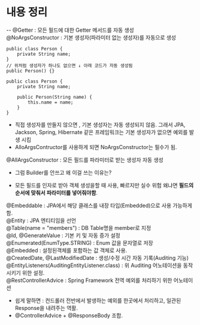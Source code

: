 # 내용 정리
--
@Getter  : 모든 필드에 대한 Getter 메서드를 자동 생성 <br>
@NoArgsConstructor : 기본 생성자(파라미터 없는 생성자)를 자동으로 생성
```
public class Person {
    private String name;
}
// 위처럼 생성자가 하나도 없으면 ↓ 아래 코드가 자동 생성됨
public Person() {} 
```
```
public class Person {
    private String name;
    
    public Person(String name) {
        this.name = name;
    }
}
```
-  직접 생성자를 만들지 않으면 , 기본 생성자는 자동 생성되지 않음. 그래서 JPA, Jackson, Spring, Hibernate 같은 프레임워크는 기본 생성자가 없으면 예외를 발생 시킴
- AlloArgsContructor를 사용하게 되면 NoArgsConstructor는 필수가 됨.

@AllArgsConstructor : 모든 필드를 파라미터로 받는 생성자 자동 생성 
- 그럼 Builder를 안쓰고 왜 이걸 쓰는 이유는?

- 모든 필드를 인자로 받아 객체 생성을할 때 사용, 빠르지만 실수 위험 왜냐면 **필드의 순서에 맞춰서 파라미터를 넣어줘야함**.

@Embeddable : JPA에서 해당 클래스를 내장 타입(Embedded)으로 사용 가능하게 함.<br>
@Entity : JPA 엔티티임을 선언 <br>
@Table(name = "members") : DB Table명을 member로 지정<br>
@Id, @GenerateValue : 기본 키 및 자동 증가 설정<br>
@Enumerated(EnumType.STRING) : Enum 값을 문자열로 저장 <br>
@Embedded : 설정된객체를 포함하는 값 객체로 사용.<br>
@CreatedDate, @LastModifiedDate : 생성/수정 시간 자동 기록(Auditing 기능) <br>
@EntityListeners(AuditingEntityListener.class) : 위 Auditing 어노테이션을 동작시키기 위한 설정.<br> 
@RestControllerAdvice : Spring Framework 전역 예외를 처리하기 위한 어노테이션
- 쉽게 말하면 : 컨드롤러 전반에서 발생하는 예외를 한곳에서 처리하고, 일관된 Response을 내려주는 역활.
- @ControllerAdvice + @ResponseBody 조합.